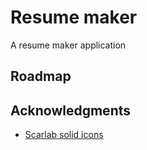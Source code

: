 # Resume maker

A resume maker application

## Roadmap

## Acknowledgments

- [Scarlab solid icons](https://www.svgrepo.com/collection/scarlab-solid-oval-interface-icons/2)

